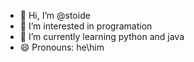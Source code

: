 - 👋 Hi, I’m @stoide
- 👀 I’m interested in programation 
- 🌱 I’m currently learning python and java
- 😄 Pronouns: he\him

<!---
stoide/stoide is a ✨ special ✨ repository because its `README.md` (this file) appears on your GitHub profile.
You can click the Preview link to take a look at your changes.
--->
